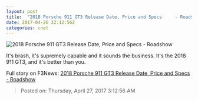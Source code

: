 ```yaml
---
layout: post
title:  "2018 Porsche 911 GT3 Release Date, Price and Specs     - Roadshow"
date: 2017-04-26 22:12:56Z
categories: cnet
---
```


![2018 Porsche 911 GT3 Release Date, Price and Specs     - Roadshow](https://cnet4.cbsistatic.com/img/sFfrVQgIhihCWE5iBvNPxEB3fGM=/770x433/2017/04/25/4e8a73aa-ee64-40ab-bbf4-f2b47efa3c08/dl11926.jpg)

It's brash, it's supremely capable and it sounds the business. It's the 2018 911 GT3, and it's better than you.


Full story on F3News: [2018 Porsche 911 GT3 Release Date, Price and Specs     - Roadshow](http://www.f3nws.com/n/mnFqPF)

> Posted on: Thursday, April 27, 2017 3:12:56 AM
